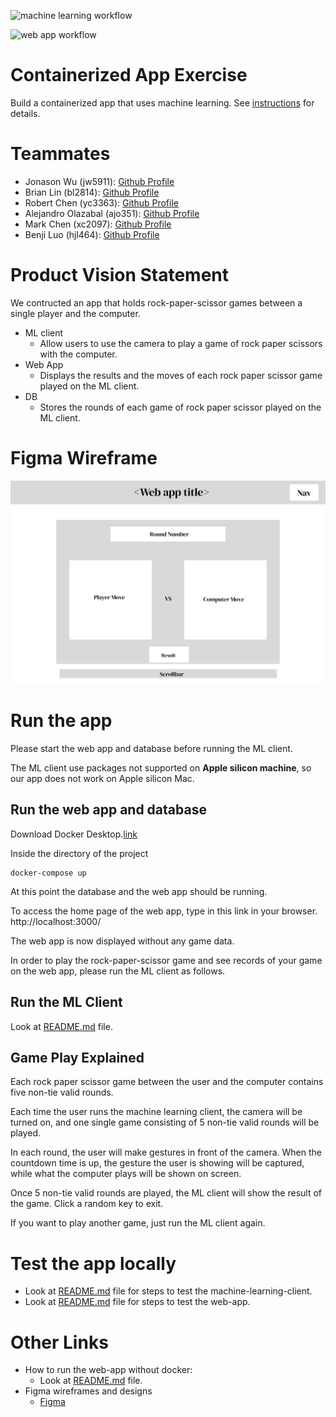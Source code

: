 ![machine learning workflow](https://github.com/software-students-fall2022/containerized-app-exercise-team1/actions/workflows/machine-learning-tests.yml/badge.svg)

![web app workflow](https://github.com/software-students-fall2022/containerized-app-exercise-team1/actions/workflows/web-app-tests.yml/badge.svg)

# Containerized App Exercise

Build a containerized app that uses machine learning. See [instructions](./instructions.md) for details.

# Teammates

* Jonason Wu (jw5911): [Github Profile](https://github.com/JonasonWu)
* Brian Lin (bl2814): [Github Profile](https://github.com/blin007)
* Robert Chen (yc3363): [Github Profile](https://github.com/RobertChenYF)
* Alejandro Olazabal (ajo351): [Github Profile](https://github.com/aleolazabal)
* Mark Chen (xc2097): [Github Profile](https://github.com/markizenlee)
* Benji Luo (hjl464): [Github Profile](https://github.com/BenjiLuo) 

# Product Vision Statement

We contructed an app that holds rock-paper-scissor games between a single player and the computer.

* ML client
    * Allow users to use the camera to play a game of rock paper scissors with the computer.
* Web App
    * Displays the results and the moves of each rock paper scissor game played on the ML client.
* DB
    * Stores the rounds of each game of rock paper scissor played on the ML client.

# Figma Wireframe
![RPS Wireframe](./assets/Wireframe.png)

# Run the app

Please start the web app and database before running the ML client.<br>

The ML client use packages not supported on **Apple silicon machine**, so our app does not work on Apple silicon Mac.

## Run the web app and database

Download Docker Desktop.[link](https://www.docker.com/)

Inside the directory of the project
```
docker-compose up
```

At this point the database and the web app should be running. <br>

To access the home page of the web app, type in this link in your browser. http://localhost:3000/ <br>

The web app is now displayed without any game data. <br>

In order to play the rock-paper-scissor game and see records of your game on the web app, please run the ML client as follows. <br>

## Run the ML Client

Look at [README.md](./machine-learning-client) file.

## Game Play Explained

Each rock paper scissor game between the user and the computer contains five non-tie valid rounds. <br>

Each time the user runs the machine learning client, the camera will be turned on, and one single game consisting of 5 non-tie valid rounds will be played. <br>

In each round, the user will make gestures in front of the camera. When the countdown time is up, the gesture the user is showing will be captured, while what the computer plays will be shown on screen. <br>

Once 5 non-tie valid rounds are played, the ML client will show the result of the game. Click a random key to exit. <by>

If you want to play another game, just run the ML client again. <br>

# Test the app locally
* Look at [README.md](./machine-learning-client/tests) file for steps to test the machine-learning-client.
* Look at [README.md](./web-app/tests) file for steps to test the web-app.

# Other Links
* How to run the web-app without docker:
    * Look at [README.md](./web-app) file.
* Figma wireframes and designs
    * [Figma](https://www.figma.com/file/G3z7dBJrnSTq7WPm62RrOA/RPS?node-id=0%3A1&t=6tux87ZeU1GXvetP-0)
